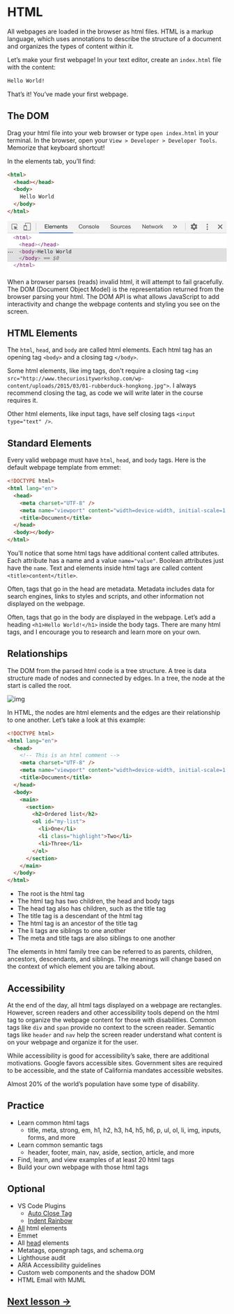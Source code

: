 # HTML

All webpages are loaded in the browser as html files. HTML is a markup language, which uses annotations to describe the structure of a document and organizes the types of content within it.

Let’s make your first webpage! In your text editor, create an `index.html` file with the content:

```html
Hello World!
```

That’s it! You’ve made your first webpage.

## The DOM

Drag your html file into your web browser or type `open index.html` in your terminal. In the browser, open your `View > Developer > Developer Tools`. Memorize that keyboard shortcut!

In the elements tab, you’ll find:

```html
<html>
  <head></head>
  <body>
    Hello World
  </body>
</html>
```

![image-20201112161909374](../images/image-20201112161909374.png)

When a browser parses (reads) invalid html, it will attempt to fail gracefully. The DOM (Document Object Model) is the representation returned from the browser parsing your html. The DOM API is what allows JavaScript to add interactivity and change the webpage contents and styling you see on the screen.

## HTML Elements

The `html`, `head`, and `body` are called html elements. Each html tag has an opening tag `<body>` and a closing tag `</body>`.

Some html elements, like img tags, don't require a closing tag `<img src="http://www.thecuriosityworkshop.com/wp-content/uploads/2015/03/01-rubberduck-hongkong.jpg">`. I always recommend closing the tag, as code we will write later in the course requires it.

Other html elements, like input tags, have self closing tags `<input type="text" />`.

## Standard Elements

Every valid webpage must have `html`, `head`, and `body` tags. Here is the default webpage template from emmet:

```html
<!DOCTYPE html>
<html lang="en">
  <head>
    <meta charset="UTF-8" />
    <meta name="viewport" content="width=device-width, initial-scale=1.0" />
    <title>Document</title>
  </head>
  <body></body>
</html>
```

You’ll notice that some html tags have additional content called attributes. Each attribute has a name and a value `name="value"`. Boolean attributes just have the `name`. Text and elements inside html tags are called content `<title>content</title>`.

Often, tags that go in the head are metadata. Metadata includes data for search engines, links to styles and scripts, and other information not displayed on the webpage.

Often, tags that go in the body are displayed in the webpage. Let’s add a heading `<h1>Hello World!</h1>` inside the body tags. There are many html tags, and I encourage you to research and learn more on your own.

## Relationships

The DOM from the parsed html code is a tree structure. A tree is data structure made of nodes and connected by edges. In a tree, the node at the start is called the root.

![img](/Users/jlarmst/Desktop/tracecamp-winter-2020/images/x9vlbv8frut01.jpg)

In HTML, the nodes are html elements and the edges are their relationship to one another. Let’s take a look at this example:

```html
<!DOCTYPE html>
<html lang="en">
  <head>
    <!-- This is an html comment -->
    <meta charset="UTF-8" />
    <meta name="viewport" content="width=device-width, initial-scale=1.0" />
    <title>Document</title>
  </head>
  <body>
    <main>
      <section>
        <h2>Ordered list</h2>
        <ol id="my-list">
          <li>One</li>
          <li class="highlight">Two</li>
          <li>Three</li>
        </ol>
      </section>
    </main>
  </body>
</html>
```

- The root is the html tag
- The html tag has two children, the head and body tags
- The head tag also has children, such as the title tag
- The title tag is a descendant of the html tag
- The html tag is an ancestor of the title tag
- The li tags are siblings to one another
- The meta and title tags are also siblings to one another

The elements in html family tree can be referred to as parents, children, ancestors, descendants, and siblings. The meanings will change based on the context of which element you are talking about.

## Accessibility

At the end of the day, all html tags displayed on a webpage are rectangles. However, screen readers and other accessibility tools depend on the html tag to organize the webpage content for those with disabilities. Common tags like `div` and `span` provide no context to the screen reader. Semantic tags like `header` and `nav` help the screen reader understand what content is on your webpage and organize it for the user.

While accessibility is good for accessibility’s sake, there are additional motivations. Google favors accessible sites. Government sites are required to be accessible, and the state of California mandates accessible websites.

Almost 20% of the world’s population have some type of disability.

## Practice

- Learn common html tags
  - title, meta, strong, em, h1, h2, h3, h4, h5, h6, p, ul, ol, li, img, inputs, forms, and more
- Learn common semantic tags
  - header, footer, main, nav, aside, section, article, and more
- Find, learn, and view examples of at least 20 html tags
- Build your own webpage with those html tags

## Optional

- VS Code Plugins
  - [Auto Close Tag](https://marketplace.visualstudio.com/items?itemName=formulahendry.auto-close-tag)
  - [Indent Rainbow](https://marketplace.visualstudio.com/items?itemName=oderwat.indent-rainbow)
- [All](https://developer.mozilla.org/en-US/docs/Web/HTML/Element) html elements
- Emmet
- All [head](https://github.com/joshbuchea/HEAD) elements
- Metatags, opengraph tags, and schema.org
- Lighthouse audit
- ARIA Accessibility guidelines
- Custom web components and the shadow DOM
- HTML Email with MJML

## [Next lesson →](./07-design.md)
